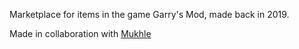 Marketplace for items in the game Garry's Mod, made back in 2019.

Made in collaboration with [Mukhle](https://github.com/mukhle)
